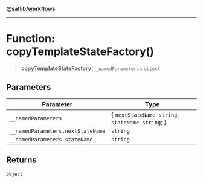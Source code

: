 [**@saflib/workflows**](../index.md)

***

# Function: copyTemplateStateFactory()

> **copyTemplateStateFactory**(`__namedParameters`): `object`

## Parameters

| Parameter | Type |
| ------ | ------ |
| `__namedParameters` | \{ `nextStateName`: `string`; `stateName`: `string`; \} |
| `__namedParameters.nextStateName` | `string` |
| `__namedParameters.stateName` | `string` |

## Returns

`object`
